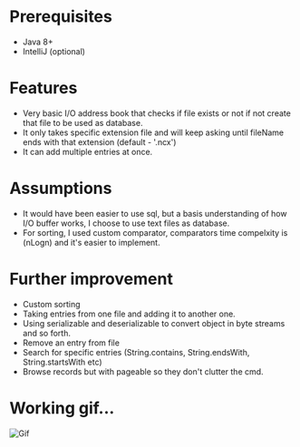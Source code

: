# Prerequisites
- Java 8+
- IntelliJ (optional)

# Features
- Very basic I/O address book that checks if file exists or not if not create that file to be used as database.
- It only takes specific extension file and will keep asking until fileName ends with that extension (default - '.ncx')
- It can add multiple entries at once.

# Assumptions
- It would have been easier to use sql, but a basis understanding of how I/O buffer works, I choose to use text files as database.
- For sorting, I used custom comparator, comparators time compelxity is (nLogn) and it's easier to implement.

# Further improvement
- Custom sorting
- Taking entries from one file and adding it to another one.
- Using serializable and deserializable to convert object in byte streams and so forth.
- Remove an entry from file
- Search for specific entries (String.contains, String.endsWith, String.startsWith etc)
- Browse records but with pageable so they don't clutter the cmd.


# Working gif...
![Gif](http://213.32.15.53:6969/idea64_QXMwyMagUp.gif)
